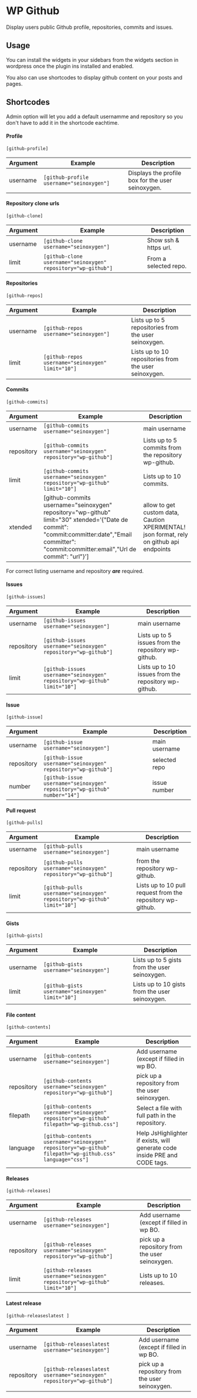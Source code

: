 WP Github
=========

Display users public Github profile, repositories, commits and issues.

## Usage

You can install the widgets in your sidebars from the widgets section in wordpress once the plugin ins installed and enabled.

You also can use shortcodes to display github content on your posts and pages.

## Shortcodes

Admin option will let you add a default usernamme and repository so you don't have to add it in the shortcode eachtime.

#### Profile
```html
[github-profile]
```
Argument | Example | Description
--- | --- | ---
username | `[github-profile username="seinoxygen"]` | Displays the profile box for the user seinoxygen.

#### Repository clone urls
```html
[github-clone]
```
Argument | Example | Description
--- | --- | ---
username | `[github-clone username="seinoxygen"]` | Show ssh & https url.
limit | `[github-clone username="seinoxygen" repository="wp-github"]` | From a selected repo.

#### Repositories
```html
[github-repos]
```
Argument | Example | Description
--- | --- | ---
username | `[github-repos username="seinoxygen"]` | Lists up to 5 repositories from the user seinoxygen.
limit | `[github-repos username="seinoxygen" limit="10"]` | Lists up to 10 repositories from the user seinoxygen.

#### Commits
```html
[github-commits]
```
Argument | Example | Description
--- | --- | ---
username | `[github-commits username="seinoxygen"]` | main username
repository | `[github-commits username="seinoxygen" repository="wp-github"]` | Lists up to 5 commits from the repository wp-github.
limit | `[github-commits username="seinoxygen" repository="wp-github" limit="10"]` | Lists up to 10 commits.
xtended | [github-commits username="seinoxygen" repository="wp-github" limit="30" xtended='{"Date de commit": "commit:committer:date","Email committer": "commit:committer:email","Url de commit": "url"}'] | allow to get custom data, Caution XPERIMENTAL! json format, rely on github api endpoints

For correct listing username and repository **_are_** required.

#### Issues
```html
[github-issues]
```
Argument | Example | Description
--- | --- | ---
username | `[github-issues username="seinoxygen"]` | main username
repository | `[github-issues username="seinoxygen" repository="wp-github"]` | Lists up to 5 issues from the repository wp-github.
limit | `[github-issues username="seinoxygen" repository="wp-github" limit="10"]` | Lists up to 10 issues from the repository wp-github.


#### Issue
```html
[github-issue]
```
Argument | Example | Description
--- | --- | ---
username | `[github-issue username="seinoxygen"]` | main username
repository | `[github-issue username="seinoxygen" repository="wp-github"]` | selected repo
number | `[github-issue username="seinoxygen" repository="wp-github" number="14"]` | issue number

#### Pull request
```html
[github-pulls]
```
Argument | Example | Description
--- | --- | ---
username | `[github-pulls username="seinoxygen"]` | main username
repository | `[github-pulls username="seinoxygen" repository="wp-github"]` | from the repository wp-github.
limit | `[github-pulls username="seinoxygen" repository="wp-github" limit="10"]` | Lists up to 10 pull request from the repository wp-github.

#### Gists
```html
[github-gists]
```
Argument | Example | Description
--- | --- | ---
username | `[github-gists username="seinoxygen"]` | Lists up to 5 gists from the user seinoxygen.
limit | `[github-gists username="seinoxygen" limit="10"]` | Lists up to 10 gists from the user seinoxygen.

#### File content
```html
[github-contents]
```
Argument | Example | Description
--- | --- | ---
username | `[github-contents username="seinoxygen"]` |Add username (except if filled in wp BO.
repository | `[github-contents username="seinoxygen" repository="wp-github"]` | pick up a repository from the user seinoxygen.
filepath | `[github-contents username="seinoxygen" repository="wp-github" filepath="wp-github.css"]` | Select a file with full path in the repository.
language | `[github-contents username="seinoxygen" repository="wp-github" filepath="wp-github.css" language="css"]` | Help JsHighlighter if exists, will generate code inside PRE and CODE tags.

#### Releases
```html
[github-releases]
```
Argument | Example | Description
--- | --- | ---
username | `[github-releases username="seinoxygen"]` |Add username (except if filled in wp BO.
repository | `[github-releases username="seinoxygen" repository="wp-github"]` | pick up a repository from the user seinoxygen.
limit | `[github-releases username="seinoxygen" repository="wp-github" limit="10"]` | Lists up to 10 releases.
 
#### Latest release
 ```html
 [github-releaseslatest ]
 ```
 Argument | Example | Description
 --- | --- | ---
 username | `[github-releaseslatest username="seinoxygen"]` |Add username (except if filled in wp BO.
 repository | `[github-releaseslatest username="seinoxygen" repository="wp-github"]` | pick up a repository from the user seinoxygen.
